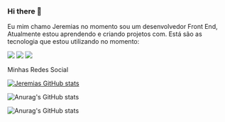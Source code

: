 ### Hi there 👋

Eu mim chamo Jeremias no momento sou um desenvolvedor Front End, Atualmente estou aprendendo e criando projetos com.
Está são as tecnologia que estou utilizando no momento:

<img src="https://img.shields.io/badge/HTML5-E34F26?style=for-the-badge&logo=html5&logoColor=white">
<img src="https://img.shields.io/badge/CSS3-1572B6?style=for-the-badge&logo=css3&logoColor=white">  
<img src='https://img.shields.io/badge/JavaScript-F7DF1E?style=for-the-badge&logo=javascript&logoColor=black'>

Minhas Redes Social





[![Jeremias GitHub stats](https://github-readme-stats.vercel.app/api?username=Jeremias3025)](https://github.com/anuraghazra/github-readme-stats)

![Anurag's GitHub stats](https://github-readme-stats.vercel.app/api?username=anuraghazra&hide=contribs,prs)

![Anurag's GitHub stats](https://github-readme-stats.vercel.app/api?username=anuraghazra&show=reviews,discussions_started,discussions_answered,prs_merged,prs_merged_percentage)

 


